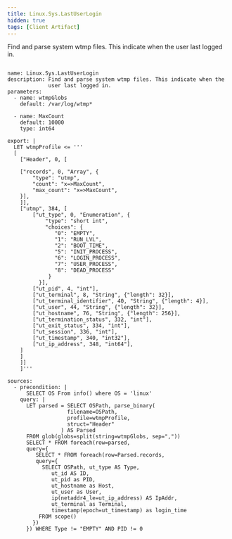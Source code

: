 ```yaml
---
title: Linux.Sys.LastUserLogin
hidden: true
tags: [Client Artifact]
---
```


Find and parse system wtmp files. This indicate when the user last logged in.

<pre><code class="language-yaml">
name: Linux.Sys.LastUserLogin
description: Find and parse system wtmp files. This indicate when the
             user last logged in.
parameters:
  - name: wtmpGlobs
    default: /var/log/wtmp*

  - name: MaxCount
    default: 10000
    type: int64

export: |
  LET wtmpProfile <= '''
  [
    ["Header", 0, [

    ["records", 0, "Array", {
        "type": "utmp",
        "count": "x=>MaxCount",
        "max_count": "x=>MaxCount",
    }],
    ]],
    ["utmp", 384, [
        ["ut_type", 0, "Enumeration", {
            "type": "short int",
            "choices": {
               "0": "EMPTY",
               "1": "RUN_LVL",
               "2": "BOOT_TIME",
               "5": "INIT_PROCESS",
               "6": "LOGIN_PROCESS",
               "7": "USER_PROCESS",
               "8": "DEAD_PROCESS"
             }
          }],
        ["ut_pid", 4, "int"],
        ["ut_terminal", 8, "String", {"length": 32}],
        ["ut_terminal_identifier", 40, "String", {"length": 4}],
        ["ut_user", 44, "String", {"length": 32}],
        ["ut_hostname", 76, "String", {"length": 256}],
        ["ut_termination_status", 332, "int"],
        ["ut_exit_status", 334, "int"],
        ["ut_session", 336, "int"],
        ["ut_timestamp", 340, "int32"],
        ["ut_ip_address", 348, "int64"],
    ]
    ]
    ]]
    ]'''

sources:
  - precondition: |
      SELECT OS From info() where OS = 'linux'
    query: |
      LET parsed = SELECT OSPath, parse_binary(
                   filename=OSPath,
                   profile=wtmpProfile,
                   struct="Header"
                 ) AS Parsed
      FROM glob(globs=split(string=wtmpGlobs, sep=","))
      SELECT * FROM foreach(row=parsed,
      query={
         SELECT * FROM foreach(row=Parsed.records,
         query={
           SELECT OSPath, ut_type AS Type,
              ut_id AS ID,
              ut_pid as PID,
              ut_hostname as Host,
              ut_user as User,
              ip(netaddr4_le=ut_ip_address) AS IpAddr,
              ut_terminal as Terminal,
              timestamp(epoch=ut_timestamp) as login_time
          FROM scope()
        })
      }) WHERE Type != "EMPTY" AND PID != 0

</code></pre>

